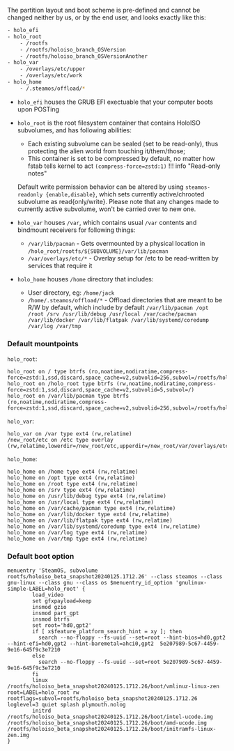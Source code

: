 The partition layout and boot scheme is pre-defined and cannot be changed neither by us, or by the end user, and looks exactly like this:
```bash
- holo_efi
- holo_root
    - /rootfs
    - /rootfs/holoiso_branch_OSVersion
    - /rootfs/holoiso_branch_OSVersionAnother
- holo_var
    - /overlays/etc/upper
    - /overlays/etc/work
- holo_home
    - /.steamos/offload/*
```
- `holo_efi` houses the GRUB EFI exectuable that your computer boots upon POSTing
- `holo_root` is the root filesystem container that contains HoloISO subvolumes, and has following abilities:
    - Each existing subvolume can be sealed (set to be read-only), thus protecting the alien world from touching it/them/those;
    - This container is set to be compressed by default, no matter how fstab tells kernel to act `(compress-force=zstd:1)`
!!! info "Read-only notes"

    Default write permission behavior can be altered by using `steamos-readonly {enable,disable}`, which sets currently active/chrooted subvolume as read{only/write}. Please note that any changes made to currently active subvolume, won't be carried over to new one.
- `holo_var` houses `/var`, which contains usual `/var` contents and bindmount receivers for following things:
    - `/var/lib/pacman` - Gets overmounted by a physical location in `/holo_root/rootfs/${SUBVOLUME}/var/lib/pacman`
    - `/var/overlays/etc/*` - Overlay setup for /etc to be read-written by services that require it
- `holo_home` houses `/home` directory that includes:
    - User directory, eg: `/home/jack`
    - `/home/.steamos/offload/*` - Offload directories that are meant to be R/W by default, which include by default `/var/lib/pacman /opt /root /srv /usr/lib/debug /usr/local /var/cache/pacman /var/lib/docker /var/lib/flatpak /var/lib/systemd/coredump /var/log /var/tmp`
### Default mountpoints
`holo_root`:
```
holo_root on / type btrfs (ro,noatime,nodiratime,compress-force=zstd:1,ssd,discard,space_cache=v2,subvolid=256,subvol=/rootfs/holoiso_beta_snapshot20240125.1712.26)
holo_root on /holo_root type btrfs (rw,noatime,nodiratime,compress-force=zstd:1,ssd,discard,space_cache=v2,subvolid=5,subvol=/)
holo_root on /var/lib/pacman type btrfs (ro,noatime,nodiratime,compress-force=zstd:1,ssd,discard,space_cache=v2,subvolid=256,subvol=/rootfs/holoiso_beta_snapshot20240125.1712.26)
```
`holo_var`:
```
holo_var on /var type ext4 (rw,relatime)
/new_root/etc on /etc type overlay (rw,relatime,lowerdir=/new_root/etc,upperdir=/new_root/var/overlays/etc/upper,workdir=/new_root/var/overlays/etc/work,index=off,metacopy=off)
```
`holo_home`:
```
holo_home on /home type ext4 (rw,relatime)
holo_home on /opt type ext4 (rw,relatime)
holo_home on /root type ext4 (rw,relatime)
holo_home on /srv type ext4 (rw,relatime)
holo_home on /usr/lib/debug type ext4 (rw,relatime)
holo_home on /usr/local type ext4 (rw,relatime)
holo_home on /var/cache/pacman type ext4 (rw,relatime)
holo_home on /var/lib/docker type ext4 (rw,relatime)
holo_home on /var/lib/flatpak type ext4 (rw,relatime)
holo_home on /var/lib/systemd/coredump type ext4 (rw,relatime)
holo_home on /var/log type ext4 (rw,relatime)
holo_home on /var/tmp type ext4 (rw,relatime)
```
### Default boot option
```
menuentry 'SteamOS, subvolume rootfs/holoiso_beta_snapshot20240125.1712.26' --class steamos --class gnu-linux --class gnu --class os $menuentry_id_option 'gnulinux-simple-LABEL=holo_root' {
        load_video
        set gfxpayload=keep
        insmod gzio
        insmod part_gpt
        insmod btrfs
        set root='hd0,gpt2'
        if [ x$feature_platform_search_hint = xy ]; then
          search --no-floppy --fs-uuid --set=root --hint-bios=hd0,gpt2 --hint-efi=hd0,gpt2 --hint-baremetal=ahci0,gpt2  5e207989-5c67-4459-9e16-645f9c3e7210
        else
          search --no-floppy --fs-uuid --set=root 5e207989-5c67-4459-9e16-645f9c3e7210
        fi
        linux   /rootfs/holoiso_beta_snapshot20240125.1712.26/boot/vmlinuz-linux-zen root=LABEL=holo_root rw rootflags=subvol=rootfs/holoiso_beta_snapshot20240125.1712.26  loglevel=3 quiet splash plymouth.nolog
        initrd  /rootfs/holoiso_beta_snapshot20240125.1712.26/boot/intel-ucode.img /rootfs/holoiso_beta_snapshot20240125.1712.26/boot/amd-ucode.img /rootfs/holoiso_beta_snapshot20240125.1712.26/boot/initramfs-linux-zen.img
}
```